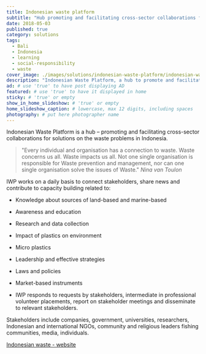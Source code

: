 ```yaml
---
title: Indonesian waste platform
subtitle: "Hub promoting and facilitating cross-sector collaborations for solutions on the waste problems in Indonesia."
date: 2018-05-03
published: true
category: solutions
tags:
  - Bali
  - Indonesia
  - learning
  - social-responsibility
  - waste
cover_image: ./images/solutions/indonesian-waste-platform/indonesian-waste-platform.jpg
description: "Indonesian Waste Platform, a hub to promote and facilitate, connects stakeholders, shares news and contributes to capacity building cross-sector collaborations." # max 160 digits cos dunno how to trim it, yet...... 
ad: # use 'true' to have post displaying AD
featured: # use 'true' to have it displayed in home
sticky: # 'true' or empty
show_in_home_slideshow: # 'true' or empty
home_slideshow_caption: # lowercase, max 12 digits, including spaces
photography: # put here photographer name
---
```

Indonesian Waste Platform is a hub – promoting and facilitating cross-sector collaborations for solutions on the waste problems in Indonesia.

>"Every individual and organisation has a connection to waste. Waste concerns us all. Waste impacts us all. Not one single organisation is responsible for Waste prevention and management, nor can one single organisation solve the issues of Waste." _Nina van Toulon_

IWP works on a daily basis to connect stakeholders, share news and contribute to capacity building related to:

- Knowledge about sources of land-based and marine-based

- Awareness and education

- Research and data collection

- Impact of plastics on environment

- Micro plastics

- Leadership and effective strategies

- Laws and policies

- Market-based instruments

- IWP responds to requests by stakeholders, intermediate in professional volunteer placements, report on stakeholder meetings and disseminate to relevant stakeholders.

Stakeholders include companies, government, universities, researchers,  Indonesian and international NGOs, community and religious leaders
fishing communities, media, individuals.

[Indonesian waste - website](http://www.indonesianwaste.org/)
